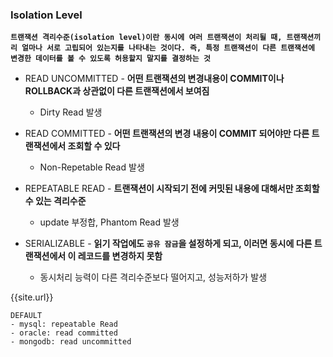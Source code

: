 ### Isolation Level

**`트랜잭션 격리수준(isolation level)이란 동시에 여러 트랜잭션이 처리될 때, 트랜잭션끼리 얼마나 서로 고립되어 있는지를 나타내는 것이다.
즉, 특정 트랜잭션이 다른 트랜잭션에 변경한 데이터를 볼 수 있도록 허용할지 말지를 결정하는 것`**

- READ UNCOMMITTED - **어떤 트랜잭션의 변경내용이 COMMIT이나 ROLLBACK과 상관없이 다른 트랜잭션에서 보여짐**
  - Dirty Read 발생

- READ COMMITTED - **어떤 트랜잭션의 변경 내용이 COMMIT 되어야만 다른 트랜잭션에서 조회할 수 있다**
  - Non-Repetable Read 발생

- REPEATABLE READ - **트랜잭션이 시작되기 전에 커밋된 내용에 대해서만 조회할 수 있는 격리수준**
  - update 부정합, Phantom Read 발생

- SERIALIZABLE -  **읽기 작업에도 `공유 잠금`을 설정하게 되고, 이러면 동시에 다른 트랜잭션에서 이 레코드를 변경하지 못함**
  - 동시처리 능력이 다른 격리수준보다 떨어지고, 성능저하가 발생

{{site.url}}


```
DEFAULT
- mysql: repeatable Read
- oracle: read committed
- mongodb: read uncommitted
```



